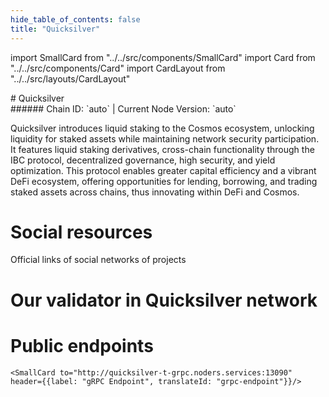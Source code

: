 ```yaml
---
hide_table_of_contents: false
title: "Quicksilver"
---
```


import SmallCard from "../../src/components/SmallCard"
import Card from "../../src/components/Card"
import CardLayout from "../../src/layouts/CardLayout"

<div class="h1-with-icon icon-quicksilver">
# Quicksilver
</div>
###### Chain ID: `auto` | Current Node Version: `auto`


Quicksilver introduces liquid staking to the Cosmos ecosystem, unlocking liquidity for staked assets while maintaining network security participation. It features liquid staking derivatives, cross-chain functionality through the IBC protocol, decentralized governance, high security, and yield optimization. This protocol enables greater capital efficiency and a vibrant DeFi ecosystem, offering opportunities for lending, borrowing, and trading staked assets across chains, thus innovating within DeFi and Cosmos.

# Social resources
Official links of social networks of projects

<CardLayout autoFitEnabled={false}>
    <SmallCard to="https://quicksilver.zone/" header={{label: "Website", translateId: "social-telegram"}} iconPath="img/website-icon.svg"/>
    <SmallCard to="https://github.com/quicksilver-zone" header={{label: "GitHub", translateId: "social-telegram"}} iconPath="img/github-icon.svg"/>
    <SmallCard to="https://discord.com/invite/xrSmYMDVrQ" header={{label: "Discord", translateId: "social-telegram"}} iconPath="img/discord-icon.svg"/>
    <SmallCard to="https://twitter.com/quicksilverzone" header={{label: "X", translateId: "social-telegram"}} iconPath="img/x-icon.svg"/>
    <SmallCard to="https://t.me/quicksilverzone" header={{label: "Telegram", translateId: "social-telegram"}} iconPath="img/telegram-icon.svg"/>
</CardLayout>

# Our validator in Quicksilver network

<CardLayout autoFitEnabled={true}>
    <Card
        to="https://testnet.quicksilver.explorers.guru/validator/quickvaloper17gwfcceyvcw53r6cclrhwk5jksmtd96xfjwrcv"
        header={{
            label: "[NODERS]TEAM",
            translateId: "development-setup",
        }}
        body={{
            label: "Trusted blockchain validator",
        }}
        iconPath="img/kotlin-icon.svg"
    />
</CardLayout>

# Public endpoints

<CardLayout autoFitEnabled={true}>
    <SmallCard to="https://quicksilver-t-rpc.noders.services" header={{label: "RPC Endpoint", translateId: "rpc-endpoint"}}/>
    <SmallCard to="https://quicksilver-t-api.noders.services" header={{label: "API Endpoint", translateId: "api-endpoint"}}/>
    
    <SmallCard to="http://quicksilver-t-grpc.noders.services:13090" header={{label: "gRPC Endpoint", translateId: "grpc-endpoint"}}/>
</CardLayout>